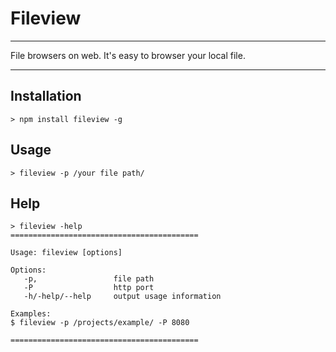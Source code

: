 # Fileview
---

File browsers on web. It's easy to browser your local file.

---
## Installation

```
> npm install fileview -g
```

## Usage
```
> fileview -p /your file path/
```

## Help
```
> fileview -help
==========================================

Usage: fileview [options]

Options:
   -p,                 file path
   -P                  http port
   -h/-help/--help     output usage information

Examples:
$ fileview -p /projects/example/ -P 8080

==========================================
```
